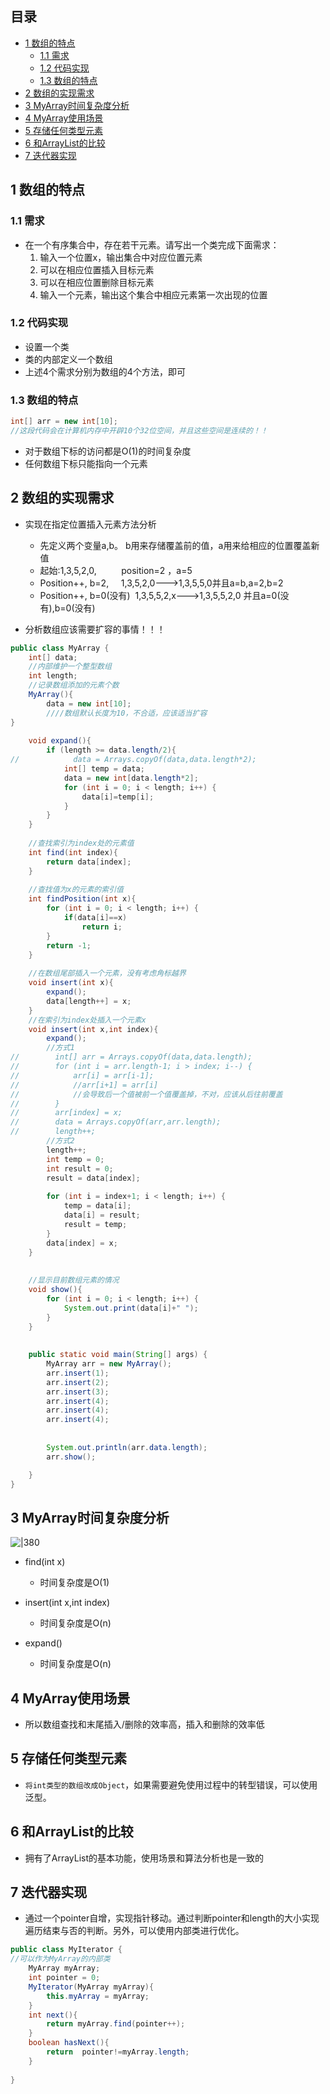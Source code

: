 ## 目录

- [1 数组的特点](#1%20%E6%95%B0%E7%BB%84%E7%9A%84%E7%89%B9%E7%82%B9)
	- [1.1 需求](#1.1%20%E9%9C%80%E6%B1%82)
	- [1.2 代码实现](#1.2%20%E4%BB%A3%E7%A0%81%E5%AE%9E%E7%8E%B0)
	- [1.3 数组的特点](#1.3%20%E6%95%B0%E7%BB%84%E7%9A%84%E7%89%B9%E7%82%B9)
- [2 数组的实现需求](#2%20%E6%95%B0%E7%BB%84%E7%9A%84%E5%AE%9E%E7%8E%B0%E9%9C%80%E6%B1%82)
- [3 MyArray时间复杂度分析](#3%20MyArray%E6%97%B6%E9%97%B4%E5%A4%8D%E6%9D%82%E5%BA%A6%E5%88%86%E6%9E%90)
- [4 MyArray使用场景](#4%20MyArray%E4%BD%BF%E7%94%A8%E5%9C%BA%E6%99%AF)
- [5 存储任何类型元素](#5%20%E5%AD%98%E5%82%A8%E4%BB%BB%E4%BD%95%E7%B1%BB%E5%9E%8B%E5%85%83%E7%B4%A0)
- [6 和ArrayList的比较](#6%20%E5%92%8CArrayList%E7%9A%84%E6%AF%94%E8%BE%83)
- [7 迭代器实现](#7%20%E8%BF%AD%E4%BB%A3%E5%99%A8%E5%AE%9E%E7%8E%B0)

## 1 数组的特点

### 1.1 需求

- 在一个有序集合中，存在若干元素。请写出一个类完成下面需求：
	1. 输入一个位置x，输出集合中对应位置元素
	2. 可以在相应位置插入目标元素
	3. 可以在相应位置删除目标元素
	4. 输入一个元素，输出这个集合中相应元素第一次出现的位置

### 1.2 代码实现

- 设置一个类
- 类的内部定义一个数组
- 上述4个需求分别为数组的4个方法，即可

### 1.3 数组的特点

```java
int[] arr = new int[10];
//这段代码会在计算机内存中开辟10个32位空间，并且这些空间是连续的！！
```

- 对于数组下标的访问都是O(1)的时间复杂度
- 任何数组下标只能指向一个元素

## 2 数组的实现需求

- 实现在指定位置插入元素方法分析
	- 先定义两个变量a,b。 b用来存储覆盖前的值，a用来给相应的位置覆盖新值
	- 起始:1,3,5,2,0,          position=2 ，a=5
	- Position++, b=2,     1,3,5,2,0--->1,3,5,5,0并且a=b,a=2,b=2
	- Position++, b=0(没有)  1,3,5,5,2,x--->1,3,5,5,2,0 并且a=0(没有),b=0(没有)

- 分析数组应该需要扩容的事情！！！

```java
public class MyArray {  
    int[] data;  
    //内部维护一个整型数组  
    int length;  
    //记录数组添加的元素个数  
    MyArray(){  
        data = new int[10];  
        ////数组默认长度为10，不合适，应该适当扩容   
}  
  
    void expand(){  
        if (length >= data.length/2){  
//            data = Arrays.copyOf(data,data.length*2);  
            int[] temp = data;  
            data = new int[data.length*2];  
            for (int i = 0; i < length; i++) {  
                data[i]=temp[i];  
            }  
        }  
    }  
  
    //查找索引为index处的元素值  
    int find(int index){  
        return data[index];  
    }  
  
    //查找值为x的元素的索引值  
    int findPosition(int x){  
        for (int i = 0; i < length; i++) {  
            if(data[i]==x)  
                return i;  
        }  
        return -1;  
    }  
  
    //在数组尾部插入一个元素，没有考虑角标越界  
    void insert(int x){  
        expand();  
        data[length++] = x;  
    }  
    //在索引为index处插入一个元素x  
    void insert(int x,int index){  
        expand();  
        //方式1  
//        int[] arr = Arrays.copyOf(data,data.length);  
//        for (int i = arr.length-1; i > index; i--) {  
//            arr[i] = arr[i-1];  
//            //arr[i+1] = arr[i]  
//            //会导致后一个值被前一个值覆盖掉，不对，应该从后往前覆盖  
//        }  
//        arr[index] = x;  
//        data = Arrays.copyOf(arr,arr.length);  
//        length++;  
        //方式2  
        length++;  
        int temp = 0;  
        int result = 0;  
        result = data[index];  
  
        for (int i = index+1; i < length; i++) {  
            temp = data[i];  
            data[i] = result;  
            result = temp;  
        }  
        data[index] = x;  
    }  
  
  
    //显示目前数组元素的情况  
    void show(){  
        for (int i = 0; i < length; i++) {  
            System.out.print(data[i]+" ");  
        }  
    }  
  
  
    public static void main(String[] args) {  
        MyArray arr = new MyArray();  
        arr.insert(1);  
        arr.insert(2);  
        arr.insert(3);  
        arr.insert(4);  
        arr.insert(4);  
        arr.insert(4);  
  
  
        System.out.println(arr.data.length);  
        arr.show();  

    }  
}
```

## 3 MyArray时间复杂度分析

![|380](https://my-obsidian-image.oss-cn-guangzhou.aliyuncs.com/2024/04/37be0fdbc544ad32c0e768b3d9b75412.png)



- find(int x)
	- 时间复杂度是O(1)

- insert(int x,int index)
	- 时间复杂度是O(n)

- expand()
	- 时间复杂度是O(n)

## 4 MyArray使用场景

- 所以数组查找和末尾插入/删除的效率高，插入和删除的效率低

## 5 存储任何类型元素

- `将int类型的数组改成Object`，如果需要避免使用过程中的转型错误，可以使用泛型。

## 6 和ArrayList的比较

- 拥有了ArrayList的基本功能，使用场景和算法分析也是一致的

## 7 迭代器实现

- 通过一个pointer自增，实现指针移动。通过判断pointer和length的大小实现遍历结束与否的判断。另外，可以使用内部类进行优化。
```java
public class MyIterator {  
//可以作为MyArray的内部类
    MyArray myArray;  
    int pointer = 0;  
    MyIterator(MyArray myArray){  
        this.myArray = myArray;  
    }  
    int next(){  
        return myArray.find(pointer++);  
    }  
    boolean hasNext(){  
        return  pointer!=myArray.length;  
    }  
  
}
```